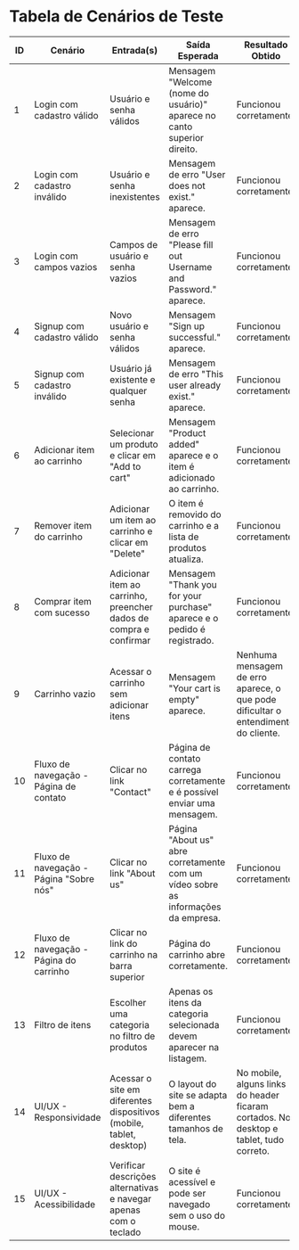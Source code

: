 # Tabela de Cenários de Teste  

| ID  | Cenário                           | Entrada(s)                                                                 | Saída Esperada                                                                 | Resultado Obtido | Status       |
|-----|-----------------------------------|----------------------------------------------------------------------------|--------------------------------------------------------------------------------|------------------|--------------|
| 1   | Login com cadastro válido         | Usuário e senha válidos                                                    | Mensagem "Welcome (nome do usuário)" aparece no canto superior direito.        | Funcionou corretamente. | ✅ Aprovado |
| 2   | Login com cadastro inválido       | Usuário e senha inexistentes                                               | Mensagem de erro "User does not exist." aparece.                               | Funcionou corretamente. | ✅ Aprovado |
| 3   | Login com campos vazios           | Campos de usuário e senha vazios                                           | Mensagem de erro "Please fill out Username and Password." aparece.             | Funcionou corretamente. | ✅ Aprovado |
| 4   | Signup com cadastro válido        | Novo usuário e senha válidos                                               | Mensagem "Sign up successful." aparece.                                        | Funcionou corretamente. | ✅ Aprovado |
| 5   | Signup com cadastro inválido      | Usuário já existente e qualquer senha                                      | Mensagem de erro "This user already exist." aparece.                           | Funcionou corretamente. | ✅ Aprovado |
| 6   | Adicionar item ao carrinho        | Selecionar um produto e clicar em "Add to cart"                            | Mensagem "Product added" aparece e o item é adicionado ao carrinho.            | Funcionou corretamente. | ✅ Aprovado |
| 7   | Remover item do carrinho          | Adicionar um item ao carrinho e clicar em "Delete"                         | O item é removido do carrinho e a lista de produtos atualiza.                  | Funcionou corretamente. | ✅ Aprovado |
| 8   | Comprar item com sucesso          | Adicionar item ao carrinho, preencher dados de compra e confirmar          | Mensagem "Thank you for your purchase" aparece e o pedido é registrado.        | Funcionou corretamente. | ✅ Aprovado |
| 9   | Carrinho vazio                    | Acessar o carrinho sem adicionar itens                                     | Mensagem "Your cart is empty" aparece.                                         | Nenhuma mensagem de erro aparece, o que pode dificultar o entendimento do cliente. | ⚠️ Aprovado com observação |
| 10  | Fluxo de navegação - Página de contato | Clicar no link "Contact"                                              | Página de contato carrega corretamente e é possível enviar uma mensagem.       | Funcionou corretamente. | ✅ Aprovado |
| 11  | Fluxo de navegação - Página "Sobre nós" | Clicar no link "About us"                                            | Página "About us" abre corretamente com um vídeo sobre as informações da empresa. | Funcionou corretamente. | ✅ Aprovado |
| 12  | Fluxo de navegação - Página do carrinho | Clicar no link do carrinho na barra superior                         | Página do carrinho abre corretamente.                                          | Funcionou corretamente. | ✅ Aprovado |
| 13  | Filtro de itens                   | Escolher uma categoria no filtro de produtos                               | Apenas os itens da categoria selecionada devem aparecer na listagem.           | Funcionou corretamente. | ✅ Aprovado |
| 14  | UI/UX - Responsividade            | Acessar o site em diferentes dispositivos (mobile, tablet, desktop)        | O layout do site se adapta bem a diferentes tamanhos de tela.                  | No mobile, alguns links do header ficaram cortados. No desktop e tablet, tudo correto. | ❌ Reprovado (corrigir no mobile) |
| 15  | UI/UX - Acessibilidade            | Verificar descrições alternativas e navegar apenas com o teclado           | O site é acessível e pode ser navegado sem o uso do mouse.                     | Funcionou corretamente. | ✅ Aprovado |
